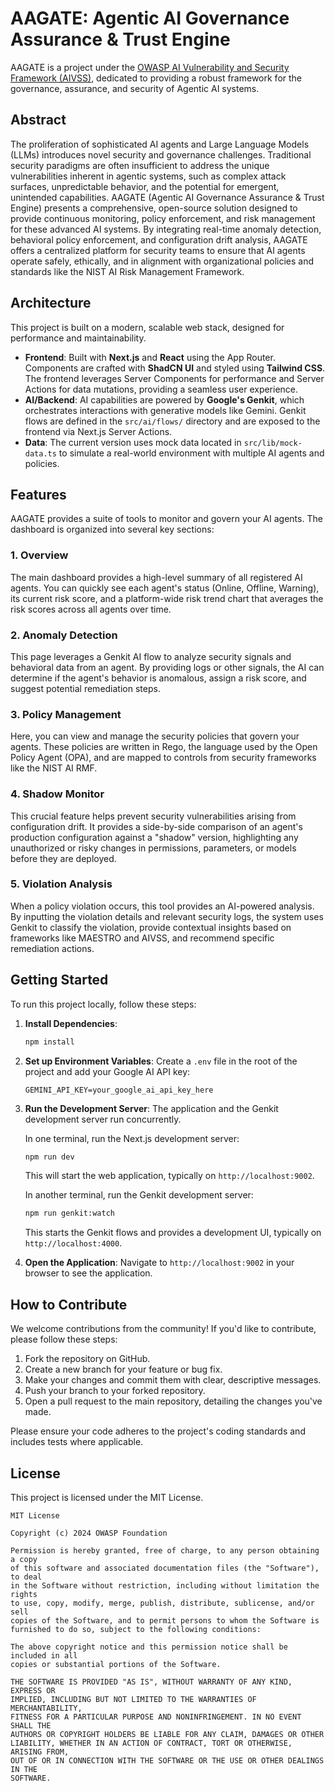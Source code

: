 # AAGATE: Agentic AI Governance Assurance & Trust Engine

AAGATE is a project under the [OWASP AI Vulnerability and Security Framework (AIVSS)](https://aivss.owasp.org/), dedicated to providing a robust framework for the governance, assurance, and security of Agentic AI systems.

## Abstract

The proliferation of sophisticated AI agents and Large Language Models (LLMs) introduces novel security and governance challenges. Traditional security paradigms are often insufficient to address the unique vulnerabilities inherent in agentic systems, such as complex attack surfaces, unpredictable behavior, and the potential for emergent, unintended capabilities. AAGATE (Agentic AI Governance Assurance & Trust Engine) presents a comprehensive, open-source solution designed to provide continuous monitoring, policy enforcement, and risk management for these advanced AI systems. By integrating real-time anomaly detection, behavioral policy enforcement, and configuration drift analysis, AAGATE offers a centralized platform for security teams to ensure that AI agents operate safely, ethically, and in alignment with organizational policies and standards like the NIST AI Risk Management Framework.

## Architecture

This project is built on a modern, scalable web stack, designed for performance and maintainability.

-   **Frontend**: Built with **Next.js** and **React** using the App Router. Components are crafted with **ShadCN UI** and styled using **Tailwind CSS**. The frontend leverages Server Components for performance and Server Actions for data mutations, providing a seamless user experience.
-   **AI/Backend**: AI capabilities are powered by **Google's Genkit**, which orchestrates interactions with generative models like Gemini. Genkit flows are defined in the `src/ai/flows/` directory and are exposed to the frontend via Next.js Server Actions.
-   **Data**: The current version uses mock data located in `src/lib/mock-data.ts` to simulate a real-world environment with multiple AI agents and policies.

## Features

AAGATE provides a suite of tools to monitor and govern your AI agents. The dashboard is organized into several key sections:

### 1. Overview
The main dashboard provides a high-level summary of all registered AI agents. You can quickly see each agent's status (Online, Offline, Warning), its current risk score, and a platform-wide risk trend chart that averages the risk scores across all agents over time.

### 2. Anomaly Detection
This page leverages a Genkit AI flow to analyze security signals and behavioral data from an agent. By providing logs or other signals, the AI can determine if the agent's behavior is anomalous, assign a risk score, and suggest potential remediation steps.

### 3. Policy Management
Here, you can view and manage the security policies that govern your agents. These policies are written in Rego, the language used by the Open Policy Agent (OPA), and are mapped to controls from security frameworks like the NIST AI RMF.

### 4. Shadow Monitor
This crucial feature helps prevent security vulnerabilities arising from configuration drift. It provides a side-by-side comparison of an agent's production configuration against a "shadow" version, highlighting any unauthorized or risky changes in permissions, parameters, or models before they are deployed.

### 5. Violation Analysis
When a policy violation occurs, this tool provides an AI-powered analysis. By inputting the violation details and relevant security logs, the system uses Genkit to classify the violation, provide contextual insights based on frameworks like MAESTRO and AIVSS, and recommend specific remediation actions.

## Getting Started

To run this project locally, follow these steps:

1.  **Install Dependencies**:
    ```bash
    npm install
    ```

2.  **Set up Environment Variables**:
    Create a `.env` file in the root of the project and add your Google AI API key:
    ```
    GEMINI_API_KEY=your_google_ai_api_key_here
    ```

3.  **Run the Development Server**:
    The application and the Genkit development server run concurrently.
    
    In one terminal, run the Next.js development server:
    ```bash
    npm run dev
    ```
    This will start the web application, typically on `http://localhost:9002`.

    In another terminal, run the Genkit development server:
    ```bash
    npm run genkit:watch
    ```
    This starts the Genkit flows and provides a development UI, typically on `http://localhost:4000`.

4.  **Open the Application**:
    Navigate to `http://localhost:9002` in your browser to see the application.

## How to Contribute

We welcome contributions from the community! If you'd like to contribute, please follow these steps:

1.  Fork the repository on GitHub.
2.  Create a new branch for your feature or bug fix.
3.  Make your changes and commit them with clear, descriptive messages.
4.  Push your branch to your forked repository.
5.  Open a pull request to the main repository, detailing the changes you've made.

Please ensure your code adheres to the project's coding standards and includes tests where applicable.

## License

This project is licensed under the MIT License.
```
MIT License

Copyright (c) 2024 OWASP Foundation

Permission is hereby granted, free of charge, to any person obtaining a copy
of this software and associated documentation files (the "Software"), to deal
in the Software without restriction, including without limitation the rights
to use, copy, modify, merge, publish, distribute, sublicense, and/or sell
copies of the Software, and to permit persons to whom the Software is
furnished to do so, subject to the following conditions:

The above copyright notice and this permission notice shall be included in all
copies or substantial portions of the Software.

THE SOFTWARE IS PROVIDED "AS IS", WITHOUT WARRANTY OF ANY KIND, EXPRESS OR
IMPLIED, INCLUDING BUT NOT LIMITED TO THE WARRANTIES OF MERCHANTABILITY,
FITNESS FOR A PARTICULAR PURPOSE AND NONINFRINGEMENT. IN NO EVENT SHALL THE
AUTHORS OR COPYRIGHT HOLDERS BE LIABLE FOR ANY CLAIM, DAMAGES OR OTHER
LIABILITY, WHETHER IN AN ACTION OF CONTRACT, TORT OR OTHERWISE, ARISING FROM,
OUT OF OR IN CONNECTION WITH THE SOFTWARE OR THE USE OR OTHER DEALINGS IN THE
SOFTWARE.
```
